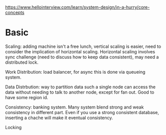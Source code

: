 https://www.hellointerview.com/learn/system-design/in-a-hurry/core-concepts
# Basic
Scaling: adding machine isn't a free lunch, vertical scaling is easier, need to consider the implication of horizontal scaling. Horizontal scaling involves sync challenge (need to discuss how to keep data consistent), may need a distributed lock.

Work Distribution: load balancer, for async this is done via queueing system.

Data Distrbution: way to partition data such a single node can access the data without needing to talk to another node, except for fan out. Good to have some region id.

Consistency: banking system. Many system blend strong and weak consistency in different part. Even if you use a strong consistent database, inserting a chache will make it eventual consistency.

Locking


